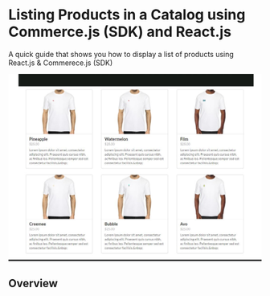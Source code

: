 # Listing Products in a Catalog using Commerce.js (SDK) and React.js

A quick guide that shows you how to display a list of products using React.js & Commerece.js (SDK)

![](src/img/home-screen-shot.JPG)

## Overview
